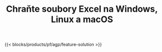 ﻿---
title: Chraňte soubory Excel na Windows, Linux a macOS 
weight: 7730
url: /cs/protect
description: Bezplatná aplikace a rozhraní API pro přidání ochrany do tabulek XLS, XLSX a ODS
---
{{< blocks/products/pf/agp/feature-solution >}} 

